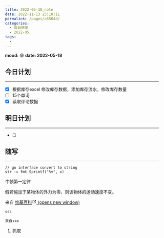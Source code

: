 ```yaml
---
title: 2022-05-18_note
date: 2022-11-13 23:10:11
permalink: /pages/a6564d/
categories:
  - 每日随笔
  - 2022-05
tags:
  - 
---
```

**mood:** :smile:  									**date: 2022-05-18**  
## 今日计划  
------
- [x]  根据库存excel 修改库存数据，添加库存流水，修改库存数量
- [ ]  15个单词
- [x]  读取评论数据
## 明日计划  
------
- [ ]  
## 随写 
------

```
// go interface convert to string
str := fmt.Sprintf("%v", x)
```


<div class="custom-block theorem"><p class="title">牛顿第一定律</p><p>假若施加于某物体的外力为零，则该物体的运动速度不变。</p> <div class="custom-block right"><p>来自 <a href="https://zh.wikipedia.org/wiki/%E7%89%9B%E9%A1%BF%E8%BF%90%E5%8A%A8%E5%AE%9A%E5%BE%8B" target="_blank" rel="noopener noreferrer">维基百科<span><svg xmlns="http://www.w3.org/2000/svg" aria-hidden="true" focusable="false" x="0px" y="0px" viewBox="0 0 100 100" width="15" height="15" class="icon outbound"><path fill="currentColor" d="M18.8,85.1h56l0,0c2.2,0,4-1.8,4-4v-32h-8v28h-48v-48h28v-8h-32l0,0c-2.2,0-4,1.8-4,4v56C14.8,83.3,16.6,85.1,18.8,85.1z"></path> <polygon fill="currentColor" points="45.7,48.7 51.3,54.3 77.2,28.5 77.2,37.2 85.2,37.2 85.2,14.9 62.8,14.9 62.8,22.9 71.5,22.9"></polygon></svg> <span class="sr-only">(opens new window)</span></span></a></p></div></div>

```
sss
																				来自xxx
```



1. 抓取